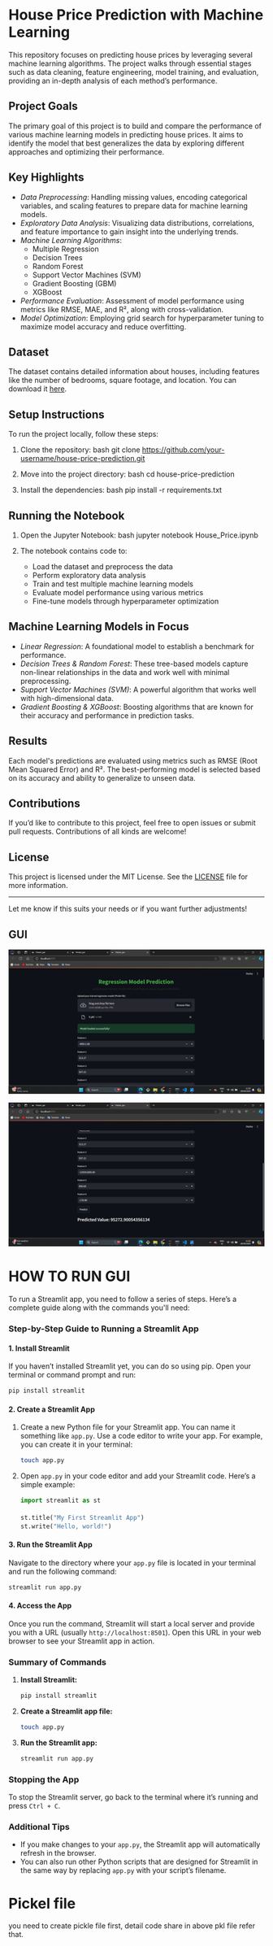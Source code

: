 # House Price Prediction with Machine Learning

This repository focuses on predicting house prices by leveraging several machine learning algorithms. The project walks through essential stages such as data cleaning, feature engineering, model training, and evaluation, providing an in-depth analysis of each method’s performance.

## Project Goals

The primary goal of this project is to build and compare the performance of various machine learning models in predicting house prices. It aims to identify the model that best generalizes the data by exploring different approaches and optimizing their performance.

## Key Highlights

- *Data Preprocessing*: Handling missing values, encoding categorical variables, and scaling features to prepare data for machine learning models.
- *Exploratory Data Analysis*: Visualizing data distributions, correlations, and feature importance to gain insight into the underlying trends.
- *Machine Learning Algorithms*:
  - Multiple Regression
  - Decision Trees
  - Random Forest
  - Support Vector Machines (SVM)
  - Gradient Boosting (GBM)
  - XGBoost
- *Performance Evaluation*: Assessment of model performance using metrics like RMSE, MAE, and R², along with cross-validation.
- *Model Optimization*: Employing grid search for hyperparameter tuning to maximize model accuracy and reduce overfitting.

## Dataset

The dataset contains detailed information about houses, including features like the number of bedrooms, square footage, and location. You can download it [here](insert_link_to_dataset).

## Setup Instructions

To run the project locally, follow these steps:

1. Clone the repository:
   bash
   git clone https://github.com/your-username/house-price-prediction.git
   

2. Move into the project directory:
   bash
   cd house-price-prediction
   

3. Install the dependencies:
   bash
   pip install -r requirements.txt
   

## Running the Notebook

1. Open the Jupyter Notebook:
   bash
   jupyter notebook House_Price.ipynb
   

2. The notebook contains code to:
   - Load the dataset and preprocess the data
   - Perform exploratory data analysis
   - Train and test multiple machine learning models
   - Evaluate model performance using various metrics
   - Fine-tune models through hyperparameter optimization

## Machine Learning Models in Focus

- *Linear Regression*: A foundational model to establish a benchmark for performance.
- *Decision Trees & Random Forest*: These tree-based models capture non-linear relationships in the data and work well with minimal preprocessing.
- *Support Vector Machines (SVM)*: A powerful algorithm that works well with high-dimensional data.
- *Gradient Boosting & XGBoost*: Boosting algorithms that are known for their accuracy and performance in prediction tasks.

## Results

Each model's predictions are evaluated using metrics such as RMSE (Root Mean Squared Error) and R². The best-performing model is selected based on its accuracy and ability to generalize to unseen data.

## Contributions

If you’d like to contribute to this project, feel free to open issues or submit pull requests. Contributions of all kinds are welcome!

## License

This project is licensed under the MIT License. See the [LICENSE](LICENSE) file for more information.

---

Let me know if this suits your needs or if you want further adjustments!

## GUI
![Example Image](https://github.com/rishi146196/House_Price_prediction/blob/main/House_price_gui2.png?raw=true)

![Example Image](https://github.com/rishi146196/House_Price_prediction/blob/main/House_price_gui1.png?raw=true)

# HOW TO RUN GUI
To run a Streamlit app, you need to follow a series of steps. Here’s a complete guide along with the commands you'll need:

### Step-by-Step Guide to Running a Streamlit App

#### 1. **Install Streamlit**

If you haven’t installed Streamlit yet, you can do so using pip. Open your terminal or command prompt and run:

```bash
pip install streamlit
```

#### 2. **Create a Streamlit App**

1. Create a new Python file for your Streamlit app. You can name it something like `app.py`. Use a code editor to write your app. For example, you can create it in your terminal:

   ```bash
   touch app.py
   ```

2. Open `app.py` in your code editor and add your Streamlit code. Here’s a simple example:

   ```python
   import streamlit as st

   st.title("My First Streamlit App")
   st.write("Hello, world!")
   ```

#### 3. **Run the Streamlit App**

Navigate to the directory where your `app.py` file is located in your terminal and run the following command:

```bash
streamlit run app.py
```

#### 4. **Access the App**

Once you run the command, Streamlit will start a local server and provide you with a URL (usually `http://localhost:8501`). Open this URL in your web browser to see your Streamlit app in action.

### Summary of Commands

1. **Install Streamlit:**
   ```bash
   pip install streamlit
   ```

2. **Create a Streamlit app file:**
   ```bash
   touch app.py
   ```

3. **Run the Streamlit app:**
   ```bash
   streamlit run app.py
   ```

### Stopping the App

To stop the Streamlit server, go back to the terminal where it’s running and press `Ctrl + C`.

### Additional Tips

- If you make changes to your `app.py`, the Streamlit app will automatically refresh in the browser.
- You can also run other Python scripts that are designed for Streamlit in the same way by replacing `app.py` with your script’s filename.

# Pickel file 
you need to create pickle file first, detail code share in above pkl file refer that.

